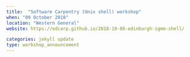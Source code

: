 ```yaml
---
title:  "Software Carpentry (Unix shell) workshop"
when: "09 October 2018"
location: "Western General"
website: https://edcarp.github.io/2018-10-08-edinburgh-igmm-shell/

categories: jekyll update
type: workshop_announcement
---
```

